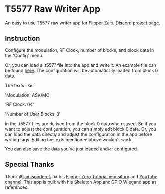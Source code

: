 # T5577 Raw Writer App
An easy to use T5577 raw writer app for Flipper Zero. [Discord project page.](https://discord.com/channels/1211622338198765599/1267190551783018659)
## Instruction

Configure the modulation, RF Clock, number of blocks, and block data in the 'Config' menu. 

Or, you can load a .t5577 file into the app and write it. An example file can be found [here](https://github.com/zinongli/T5577_Raw_Writer/blob/main/examples/Tag_1.t5577). The configuration will be automatically loaded from block 0 data. 

The texts like:

'Modulation: ASK/MC'

'RF Clock: 64'

'Number of User Blocks: 8'

in the .t5577 files are derived from the block 0 data when saved. So if you want to adjust the configuration, you can simply edit block 0 data. Or, you can load the data directly and adjust the configuration in the app before writing tags. Editing the texts mentioned above wouldn't work. 

You can also save the data you've just loaded and/or configured. 

## Special Thanks
Thank [@jamisonderek](https://github.com/jamisonderek) for his [Flipper Zero Tutorial repository](https://github.com/jamisonderek/flipper-zero-tutorials) and [YouTube channel](https://github.com/jamisonderek/flipper-zero-tutorials#:~:text=YouTube%3A%20%40MrDerekJamison)! This app is built with his Skeleton App and GPIO Wiegand app as references. 
